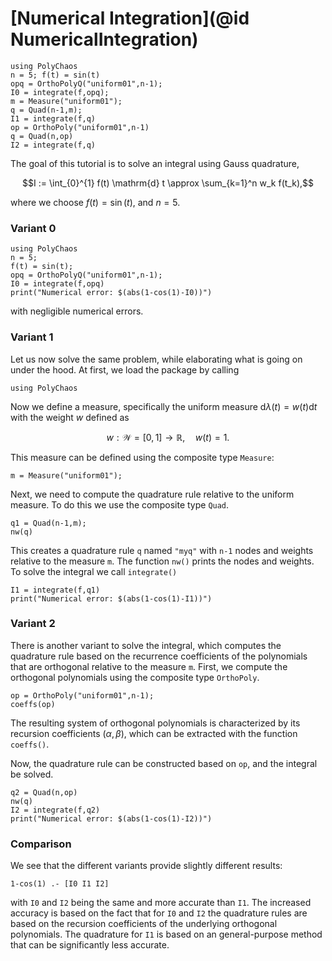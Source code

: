 # [Numerical Integration](@id NumericalIntegration)
```@setup usePolyChaos
using PolyChaos
n = 5; f(t) = sin(t)
opq = OrthoPolyQ("uniform01",n-1);
I0 = integrate(f,opq);
m = Measure("uniform01");
q = Quad(n-1,m);
I1 = integrate(f,q)
op = OrthoPoly("uniform01",n-1)
q = Quad(n,op)
I2 = integrate(f,q)
```
The goal of this tutorial is to solve an integral using Gauss quadrature,
```math
I := \int_{0}^{1} f(t) \mathrm{d} t \approx \sum_{k=1}^n w_k f(t_k),
```
where we choose $f(t) = \sin(t)$, and $n = 5$.

### Variant 0
```@repl
using PolyChaos
n = 5;
f(t) = sin(t);
opq = OrthoPolyQ("uniform01",n-1);
I0 = integrate(f,opq)
print("Numerical error: $(abs(1-cos(1)-I0))")
```
with negligible numerical errors.

### Variant 1
Let us  now solve the same problem, while elaborating what is going on under the hood.
At first, we load the package by calling
```@repl
using PolyChaos
```
Now we define a measure, specifically the uniform measure $\mathrm{d}\lambda(t) = w(t) \mathrm{d} t$ with the weight $w$ defined as
```math
  w: \mathcal{W} = [0,1] \rightarrow \mathbb{R}, \quad w(t) = 1.
```
This measure can be defined using the composite type `Measure`:
```@repl usePolyChaos
m = Measure("uniform01");
```
Next, we need to compute the quadrature rule relative to the uniform measure.
To do this we use the composite type `Quad`.
```@repl usePolyChaos
q1 = Quad(n-1,m);
nw(q)
```
This creates a quadrature rule `q` named `"myq"` with `n-1` nodes and weights relative to the measure `m`.
The function `nw()` prints the nodes and weights.
To solve the integral we call `integrate()`
```@repl usePolyChaos
I1 = integrate(f,q1)
print("Numerical error: $(abs(1-cos(1)-I1))")
```

### Variant 2
There is another variant to solve the integral, which computes the quadrature rule based on the recurrence coefficients of the polynomials that are orthogonal relative to the measure `m`.
First, we compute the orthogonal polynomials using the composite type `OrthoPoly`.
```@repl usePolyChaos
op = OrthoPoly("uniform01",n-1);
coeffs(op)
```
The resulting system of orthogonal polynomials is characterized by its recursion coefficients $(\alpha, \beta)$, which can be extracted with the function `coeffs()`.

Now, the quadrature rule can be constructed based on `op`, and the integral be solved.
```@repl usePolyChaos
q2 = Quad(n,op)
nw(q)
I2 = integrate(f,q2)
print("Numerical error: $(abs(1-cos(1)-I2))")
```

### Comparison
We see that the different variants provide slightly different results:
```@repl usePolyChaos
1-cos(1) .- [I0 I1 I2]
```
with `I0` and `I2` being the same and more accurate than `I1`.
The increased accuracy is based on the fact that for `I0` and `I2` the quadrature rules are based on the recursion coefficients of the underlying orthogonal polynomials.
The quadrature for `I1` is based on an general-purpose method that can be significantly less accurate.
